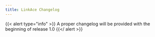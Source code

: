 ```yaml
---
title: LinkAce Changelog
---
```


{{< alert type="info" >}}
A proper changelog will be provided with the beginning of release 1.0
{{</ alert >}}

